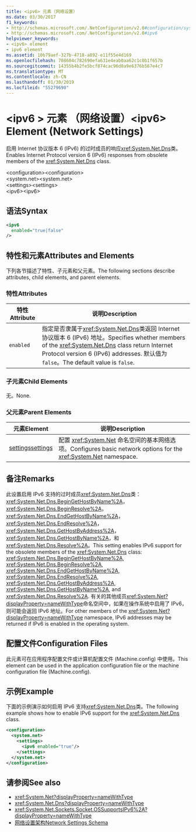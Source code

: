 ```yaml
---
title: <ipv6> 元素（网络设置）
ms.date: 03/30/2017
f1_keywords:
- http://schemas.microsoft.com/.NetConfiguration/v2.0#configuration/system.net/settings/ipv6
- http://schemas.microsoft.com/.NetConfiguration/v2.0#ipv6
helpviewer_keywords:
- <ipv6> element
- ipv6 element
ms.assetid: 10b79aef-327b-4718-a892-e11f55e4d169
ms.openlocfilehash: 708604c782690efa631e4eab0aa62c1c0b1f657b
ms.sourcegitcommit: 14355b4b2fe5bcf874cac96d0a9e6376b567e4c7
ms.translationtype: MT
ms.contentlocale: zh-CN
ms.lasthandoff: 01/30/2019
ms.locfileid: "55279690"
---
```

# <a name="ipv6-element-network-settings"></a><span data-ttu-id="2f394-102">\<ipv6 > 元素 （网络设置）</span><span class="sxs-lookup"><span data-stu-id="2f394-102">\<ipv6> Element (Network Settings)</span></span>
<span data-ttu-id="2f394-103">启用 Internet 协议版本 6 (IPv6) 的过时成员的响应<xref:System.Net.Dns>类。</span><span class="sxs-lookup"><span data-stu-id="2f394-103">Enables Internet Protocol version 6 (IPv6) responses from obsolete members of the <xref:System.Net.Dns> class.</span></span>  
  
 <span data-ttu-id="2f394-104">\<configuration></span><span class="sxs-lookup"><span data-stu-id="2f394-104">\<configuration></span></span>  
<span data-ttu-id="2f394-105">\<system.net></span><span class="sxs-lookup"><span data-stu-id="2f394-105">\<system.net></span></span>  
<span data-ttu-id="2f394-106">\<settings></span><span class="sxs-lookup"><span data-stu-id="2f394-106">\<settings></span></span>  
<span data-ttu-id="2f394-107">\<ipv6></span><span class="sxs-lookup"><span data-stu-id="2f394-107">\<ipv6></span></span>  
  
## <a name="syntax"></a><span data-ttu-id="2f394-108">语法</span><span class="sxs-lookup"><span data-stu-id="2f394-108">Syntax</span></span>  
  
```xml  
<ipv6  
  enabled="true|false"  
/>  
```  
  
## <a name="attributes-and-elements"></a><span data-ttu-id="2f394-109">特性和元素</span><span class="sxs-lookup"><span data-stu-id="2f394-109">Attributes and Elements</span></span>  
 <span data-ttu-id="2f394-110">下列各节描述了特性、子元素和父元素。</span><span class="sxs-lookup"><span data-stu-id="2f394-110">The following sections describe attributes, child elements, and parent elements.</span></span>  
  
### <a name="attributes"></a><span data-ttu-id="2f394-111">特性</span><span class="sxs-lookup"><span data-stu-id="2f394-111">Attributes</span></span>  
  
|<span data-ttu-id="2f394-112">**特性**</span><span class="sxs-lookup"><span data-stu-id="2f394-112">**Attribute**</span></span>|<span data-ttu-id="2f394-113">**说明**</span><span class="sxs-lookup"><span data-stu-id="2f394-113">**Description**</span></span>|  
|-------------------|---------------------|  
|`enabled`|<span data-ttu-id="2f394-114">指定是否隶属于<xref:System.Net.Dns>类返回 Internet 协议版本 6 (IPv6) 地址。</span><span class="sxs-lookup"><span data-stu-id="2f394-114">Specifies whether members of the <xref:System.Net.Dns> class return Internet Protocol version 6 (IPv6) addresses.</span></span> <span data-ttu-id="2f394-115">默认值为 `false`。</span><span class="sxs-lookup"><span data-stu-id="2f394-115">The default value is `false`.</span></span>|  
  
### <a name="child-elements"></a><span data-ttu-id="2f394-116">子元素</span><span class="sxs-lookup"><span data-stu-id="2f394-116">Child Elements</span></span>  
 <span data-ttu-id="2f394-117">无。</span><span class="sxs-lookup"><span data-stu-id="2f394-117">None.</span></span>  
  
### <a name="parent-elements"></a><span data-ttu-id="2f394-118">父元素</span><span class="sxs-lookup"><span data-stu-id="2f394-118">Parent Elements</span></span>  
  
|<span data-ttu-id="2f394-119">**元素**</span><span class="sxs-lookup"><span data-stu-id="2f394-119">**Element**</span></span>|<span data-ttu-id="2f394-120">**说明**</span><span class="sxs-lookup"><span data-stu-id="2f394-120">**Description**</span></span>|  
|-----------------|---------------------|  
|[<span data-ttu-id="2f394-121">settings</span><span class="sxs-lookup"><span data-stu-id="2f394-121">settings</span></span>](../../../../../docs/framework/configure-apps/file-schema/network/settings-element-network-settings.md)|<span data-ttu-id="2f394-122">配置 <xref:System.Net> 命名空间的基本网络选项。</span><span class="sxs-lookup"><span data-stu-id="2f394-122">Configures basic network options for the <xref:System.Net> namespace.</span></span>|  
  
## <a name="remarks"></a><span data-ttu-id="2f394-123">备注</span><span class="sxs-lookup"><span data-stu-id="2f394-123">Remarks</span></span>  
 <span data-ttu-id="2f394-124">此设置启用 IPv6 支持的过时成员<xref:System.Net.Dns>类： <xref:System.Net.Dns.BeginGetHostByName%2A>， <xref:System.Net.Dns.BeginResolve%2A>， <xref:System.Net.Dns.EndGetHostByName%2A>， <xref:System.Net.Dns.EndResolve%2A>， <xref:System.Net.Dns.GetHostByAddress%2A>， <xref:System.Net.Dns.GetHostByName%2A>，和<xref:System.Net.Dns.Resolve%2A>。</span><span class="sxs-lookup"><span data-stu-id="2f394-124">This setting enables IPv6 support for the obsolete members of the <xref:System.Net.Dns> class: <xref:System.Net.Dns.BeginGetHostByName%2A>, <xref:System.Net.Dns.BeginResolve%2A>, <xref:System.Net.Dns.EndGetHostByName%2A>, <xref:System.Net.Dns.EndResolve%2A>, <xref:System.Net.Dns.GetHostByAddress%2A>, <xref:System.Net.Dns.GetHostByName%2A>, and <xref:System.Net.Dns.Resolve%2A>.</span></span> <span data-ttu-id="2f394-125">有关的其他成员<xref:System.Net?displayProperty=nameWithType>命名空间中，如果在操作系统中启用了 IPv6，则可能会返回 IPv6 地址。</span><span class="sxs-lookup"><span data-stu-id="2f394-125">For other members of the <xref:System.Net?displayProperty=nameWithType> namespace, IPv6 addresses may be returned if IPv6 is enabled in the operating system.</span></span>  
  
## <a name="configuration-files"></a><span data-ttu-id="2f394-126">配置文件</span><span class="sxs-lookup"><span data-stu-id="2f394-126">Configuration Files</span></span>  
 <span data-ttu-id="2f394-127">此元素可在应用程序配置文件或计算机配置文件 (Machine.config) 中使用。</span><span class="sxs-lookup"><span data-stu-id="2f394-127">This element can be used in the application configuration file or the machine configuration file (Machine.config).</span></span>  
  
## <a name="example"></a><span data-ttu-id="2f394-128">示例</span><span class="sxs-lookup"><span data-stu-id="2f394-128">Example</span></span>  
 <span data-ttu-id="2f394-129">下面的示例演示如何启用 IPv6 支持<xref:System.Net.Dns>类。</span><span class="sxs-lookup"><span data-stu-id="2f394-129">The following example shows how to enable IPv6 support for the <xref:System.Net.Dns> class.</span></span>  
  
```xml  
<configuration>  
  <system.net>  
    <settings>  
      <ipv6 enabled="true"/>  
    </settings>  
  </system.net>  
</configuration>  
```  
  
## <a name="see-also"></a><span data-ttu-id="2f394-130">请参阅</span><span class="sxs-lookup"><span data-stu-id="2f394-130">See also</span></span>
- <xref:System.Net?displayProperty=nameWithType>
- <xref:System.Net.Dns?displayProperty=nameWithType>
- <xref:System.Net.Sockets.Socket.OSSupportsIPv6%2A?displayProperty=nameWithType>
- [<span data-ttu-id="2f394-131">网络设置架构</span><span class="sxs-lookup"><span data-stu-id="2f394-131">Network Settings Schema</span></span>](../../../../../docs/framework/configure-apps/file-schema/network/index.md)
